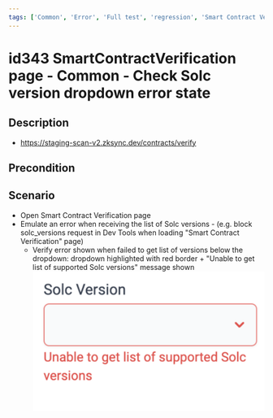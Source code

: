 ```yaml
---
tags: ['Common', 'Error', 'Full test', 'regression', 'Smart Contract Verification page', 'Active']
---
```


# id343 SmartContractVerification page - Common - Сheck Solc version dropdown error state

## Description
  - https://staging-scan-v2.zksync.dev/contracts/verify

## Precondition


## Scenario
- Open Smart Contract Verification page
- Emulate an error when receiving the list of Solc versions
                - (e.g. block solc_versions request in Dev Tools when loading "Smart Contract Verification" page)
    - Verify error shown when failed to get list of versions below the dropdown: dropdown highlighted with red border + "Unable to get list of supported Solc versions" message shown
      ![Screenshot](../../../../static/img/screenshots/common/SmartContractVerification/id343_1.png)